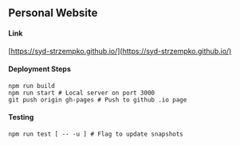 ## Personal Website

#### Link

[https://syd-strzempko.github.io/](https://syd-strzempko.github.io/)

#### Deployment Steps

```
npm run build
npm run start # Local server on port 3000
git push origin gh-pages # Push to github .io page
```

#### Testing

```
npm run test [ -- -u ] # Flag to update snapshots
```

